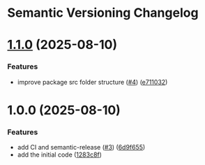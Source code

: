 # Semantic Versioning Changelog

# [1.1.0](https://github.com/casibase/casibase-python-sdk/compare/v1.0.0...v1.1.0) (2025-08-10)


### Features

* improve package src folder structure ([#4](https://github.com/casibase/casibase-python-sdk/issues/4)) ([e711032](https://github.com/casibase/casibase-python-sdk/commit/e7110329ef257e62968e18e58905dcf11269d2b4))

# 1.0.0 (2025-08-10)


### Features

* add CI and semantic-release ([#3](https://github.com/casibase/casibase-python-sdk/issues/3)) ([6d9f655](https://github.com/casibase/casibase-python-sdk/commit/6d9f655e807f102149e348d87a1d2546366b33aa))
* add the initial code ([1283c8f](https://github.com/casibase/casibase-python-sdk/commit/1283c8f544d7c229a0b725dff2e6c4656cffce60))

